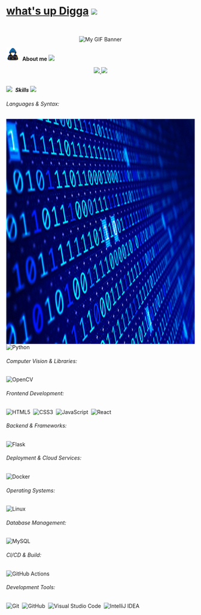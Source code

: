 <h1>
  <b></b>
  <a href="https://github.com/Bishwas-Cdy">what's up Digga</a>
  <img src="https://media.giphy.com/media/hvRJCLFzcasrR4ia7z/giphy.gif" width="40">
</h1>
<br>
<p align="center">
  <img src="./7663682e3d805c0e51d1559ec13a3fea-vmake.gif" alt="My GIF Banner" />
</p>

<img src="about_me.gif?raw=true" width="35">&nbsp;  <b>About me</b>
<img src="https://user-images.githubusercontent.com/73097560/115834477-dbab4500-a447-11eb-908a-139a6edaec5c.gif">




<!-- Social Links -->
<div align="center">
  <a href="mailto:bishwas.cdyy@gmail.com">
    <img src="https://img.shields.io/badge/Gmail-D14836?style=for-the-badge&logo=gmail&logoColor=white&color=black" />
  </a>
  <a href="https://www.linkedin.com/in/-bishwas">
    <img src="https://img.shields.io/badge/LinkedIn-%2312100E.svg?&style=for-the-badge&logo=linkedin&logoColor=white&color=black" />
  </a>
</div>

<br>


<img src="https://media2.giphy.com/media/QssGEmpkyEOhBCb7e1/giphy.gif?cid=ecf05e47a0n3gi1bfqntqmob8g9aid1oyj2wr3ds3mg700bl&rid=giphy.gif" width ="30">&nbsp; ***Skills***
<img src="https://user-images.githubusercontent.com/73097560/115834477-dbab4500-a447-11eb-908a-139a6edaec5c.gif">
###### Languages & Syntax:
<img align="right" width=600px height=600px alt="Unicorn" src="c2d6eb31dba84eaa7ae2ec231af47040.gif"/>

![Python](https://img.shields.io/badge/python-3670A0?style=for-the-badge&logo=python&logoColor=ffdd54)&nbsp;

###### Computer Vision & Libraries:
![OpenCV](https://img.shields.io/badge/opencv-%23white.svg?style=for-the-badge&logo=opencv&logoColor=white)&nbsp;

###### Frontend Development:
![HTML5](https://img.shields.io/badge/html5-%23E34F26.svg?style=for-the-badge&logo=html5&logoColor=white)&nbsp;
![CSS3](https://img.shields.io/badge/css3-%231572B6.svg?style=for-the-badge&logo=css3&logoColor=white)&nbsp;
![JavaScript](https://img.shields.io/badge/JavaScript-%23F7DF1E.svg?style=for-the-badge&logo=javascript&logoColor=black)&nbsp;
![React](https://img.shields.io/badge/react-%2320232a.svg?style=for-the-badge&logo=react&logoColor=%2361DAFB)&nbsp;

###### Backend & Frameworks:
![Flask](https://img.shields.io/badge/Flask-000000?style=for-the-badge&logo=flask&logoColor=white)&nbsp;

###### Deployment & Cloud Services:
![Docker](https://img.shields.io/badge/docker-%230db7ed.svg?style=for-the-badge&logo=docker&logoColor=white)&nbsp;

###### Operating Systems:
![Linux](https://img.shields.io/badge/Linux-FCC624?style=for-the-badge&logo=linux&logoColor=black)&nbsp;

###### Database Management:
![MySQL](https://img.shields.io/badge/MySQL-4479A1?style=for-the-badge&logo=mysql&logoColor=white)&nbsp;

###### CI/CD & Build:
![GitHub Actions](https://img.shields.io/badge/GitHub%20Actions-2088FF?style=for-the-badge&logo=github-actions&logoColor=white)&nbsp;

###### Development Tools:
![Git](https://img.shields.io/badge/Git-E44C30?style=for-the-badge&logo=git&logoColor=white)&nbsp;
![GitHub](https://img.shields.io/badge/GitHub-%23121011.svg?style=for-the-badge&logo=github&logoColor=white)&nbsp;
![Visual Studio Code](https://img.shields.io/badge/Visual%20Studio%20Code-0078d7?style=for-the-badge&logo=visual-studio-code&logoColor=white)&nbsp;
![IntelliJ IDEA](https://img.shields.io/badge/IntelliJIDEA-000000?style=for-the-badge&logo=intellij-idea&logoColor=white)&nbsp;


